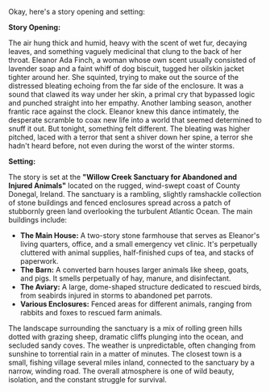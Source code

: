 Okay, here's a story opening and setting:

**Story Opening:**

The air hung thick and humid, heavy with the scent of wet fur, decaying leaves, and something vaguely medicinal that clung to the back of her throat. Eleanor Ada Finch, a woman whose own scent usually consisted of lavender soap and a faint whiff of dog biscuit, tugged her oilskin jacket tighter around her. She squinted, trying to make out the source of the distressed bleating echoing from the far side of the enclosure. It was a sound that clawed its way under her skin, a primal cry that bypassed logic and punched straight into her empathy. Another lambing season, another frantic race against the clock. Eleanor knew this dance intimately, the desperate scramble to coax new life into a world that seemed determined to snuff it out. But tonight, something felt different. The bleating was higher pitched, laced with a terror that sent a shiver down her spine, a terror she hadn't heard before, not even during the worst of the winter storms.

**Setting:**

The story is set at the **"Willow Creek Sanctuary for Abandoned and Injured Animals"** located on the rugged, wind-swept coast of County Donegal, Ireland. The sanctuary is a rambling, slightly ramshackle collection of stone buildings and fenced enclosures spread across a patch of stubbornly green land overlooking the turbulent Atlantic Ocean. The main buildings include:

*   **The Main House:** A two-story stone farmhouse that serves as Eleanor's living quarters, office, and a small emergency vet clinic. It's perpetually cluttered with animal supplies, half-finished cups of tea, and stacks of paperwork.
*   **The Barn:** A converted barn houses larger animals like sheep, goats, and pigs. It smells perpetually of hay, manure, and disinfectant.
*   **The Aviary:** A large, dome-shaped structure dedicated to rescued birds, from seabirds injured in storms to abandoned pet parrots.
*   **Various Enclosures:** Fenced areas for different animals, ranging from rabbits and foxes to rescued farm animals.

The landscape surrounding the sanctuary is a mix of rolling green hills dotted with grazing sheep, dramatic cliffs plunging into the ocean, and secluded sandy coves. The weather is unpredictable, often changing from sunshine to torrential rain in a matter of minutes. The closest town is a small, fishing village several miles inland, connected to the sanctuary by a narrow, winding road. The overall atmosphere is one of wild beauty, isolation, and the constant struggle for survival.
